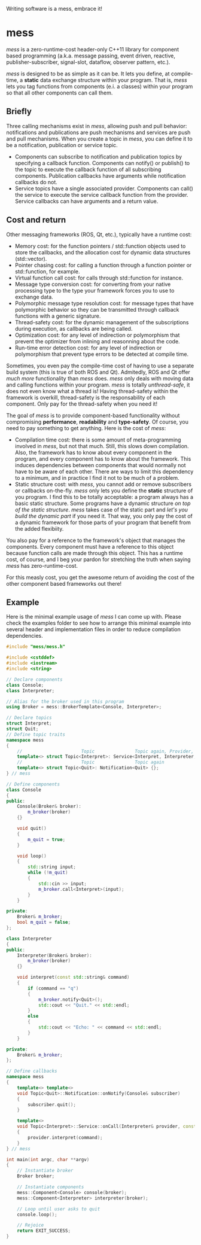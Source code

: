 Writing software is a mess, embrace it!
# mess
*mess* is a zero-runtime-cost header-only C++11 library for component based programming (a.k.a. message passing, event driven, reactive, publisher-subscriber, signal-slot, dataflow, observer pattern, etc.).

*mess* is designed to be as simple as it can be. It lets you define, at compile-time, a **static** data exchange structure within your program. That is, *mess* lets you tag functions from components (e.i. a classes) within your program so that all other components can call them.

## Briefly
Three calling mechanisms exist in *mess*, allowing push and pull behavior: notifications and publications are push mechanisms and services are push and pull mechanisms. When you create a topic in *mess*, you can define it to be a notification, publication or service topic.
* Components can subscribe to notification and publication topics by specifying a callback function. Components can notify() or publish() to the topic to execute the callback function of all subscribing components. Publication callbacks have arguments while notification callbacks do not.
* Service topics have a single associated provider. Components can call() the service to execute the service callback function from the provider. Service callbacks can have arguments and a return value.

## Cost and return
Other messaging frameworks (ROS, Qt, etc.), typically have a runtime cost:
* Memory cost: for the function pointers / std::function objects used to store the callbacks, and the allocation cost for dynamic data structures (std::vector).
* Pointer chasing cost: for calling a function through a function pointer or std::function, for example.
* Virtual function call cost: for calls through std::function for instance.
* Message type conversion cost: for converting from your native processing type to the type your framework forces you to use to exchange data.
* Polymorphic message type resolution cost: for message types that have polymorphic behavior so they can be transmitted through callback functions with a generic signature.
* Thread-safety cost: for the dynamic management of the subscriptions during execution, as callbacks are being called.
* Optimization cost: for any level of indirection or polymorphism that prevent the optimizer from inlining and reasonning about the code.
* Run-time error detection cost: for any level of indirection or polymorphism that prevent type errors to be detected at compile time.

Sometimes, you even pay the compile-time cost of having to use a separate build system (this is true of both ROS and Qt). Admitedly, ROS and Qt offer *much more* functionality than *mess* does. *mess* only deals with moving data and calling functions within your program. *mess* is totally *unthread-safe*, it does not even know what a thread is! Having thread-safety within the framework is overkill, thread-safety is the responsability of each component. Only pay for the thread-safety when you need it!

The goal of *mess* is to provide component-based functionality without compromising **performance**, **readability** and **type-safety**. Of course, you need to pay something to get anything. Here is the cost of *mess*:
* Compilation time cost: there is some amount of meta-programming involved in *mess*, but not that much. Still, this slows down compilation. Also, the framework has to know about every component in the program, and every component has to know about the framework. This induces dependencies between components that would normally not have to be aware of each other. There are ways to limit this dependency to a minimum, and in practice I find it not to be much of a problem.
* Static structure cost: with *mess*, you cannot add or remove subscribers or callbacks on-the-fly. *mess* only lets you define the **static** structure of you program. I find this to be totally acceptable: a program always has a basic static structure. Some programs have a dynamic structure *on top of the static structure*. *mess* takes case of the static part and *let's you build the dynamic part* if you need it. That way, you only pay the cost of a dynamic framework for those parts of your program that benefit from the added flexibiity.

You also pay for a reference to the framework's object that manages the components. Every component must have a reference to this object because function calls are made through this object. This has a runtime cost, of course, and I beg your pardon for stretching the truth when saying *mess* has zero-runtime-cost.

For this measly cost, you get the awesome return of avoiding the cost of the other component based frameworks out there!

## Example
Here is the minimal example usage of *mess* I can come up with. Please check the examples folder to see how to arrange this minimal example into several header and implementation files in order to reduce compilation dependencies.

```c++
#include "mess/mess.h"

#include <cstddef>
#include <iostream>
#include <string>

// Declare components
class Console;
class Interpreter;

// Alias for the broker used in this program
using Broker = mess::BrokerTemplate<Console, Interpreter>;

// Declare topics
struct Interpret;
struct Quit;
// Define topic traits
namespace mess
{
	//                      Topic               Topic again, Provider,  Return, Argument
	template<> struct Topic<Interpret>: Service<Interpret, Interpreter, void, const std::string&> {};
	//                      Topic               Topic again
	template<> struct Topic<Quit>: Notification<Quit> {};
} // mess

// Define components
class Console
{
public:
	Console(Broker& broker):
		m_broker(broker)
	{}

	void quit()
	{
		m_quit = true;
	}

	void loop()
	{
		std::string input;
		while (!m_quit)
		{
			std::cin >> input;
			m_broker.call<Interpret>(input);
		}
	}

private:
	Broker& m_broker;
	bool m_quit = false;
};

class Interpreter
{
public:
	Interpreter(Broker& broker):
		m_broker(broker)
	{}

	void interpret(const std::string& command)
	{
		if (command == "q")
		{
			m_broker.notify<Quit>();
			std::cout << "Quit." << std::endl;
		}
		else
		{
			std::cout << "Echo: " << command << std::endl;
		}
	}

private:
	Broker& m_broker;
};

// Define callbacks
namespace mess
{
	template<> template<>
	void Topic<Quit>::Notification::onNotify(Console& subscriber)
	{
		subscriber.quit();
	}

	template<>
	void Topic<Interpret>::Service::onCall(Interpreter& provider, const std::string& command)
	{
		provider.interpret(command);
	}
} // mess

int main(int argc, char **argv)
{
	// Instantiate broker
	Broker broker;

	// Instantiate components
	mess::Component<Console> console(broker);
	mess::Component<Interpreter> interpreter(broker);

	// Loop until user asks to quit
	console.loop();

	// Rejoice
	return EXIT_SUCCESS;
}
```

